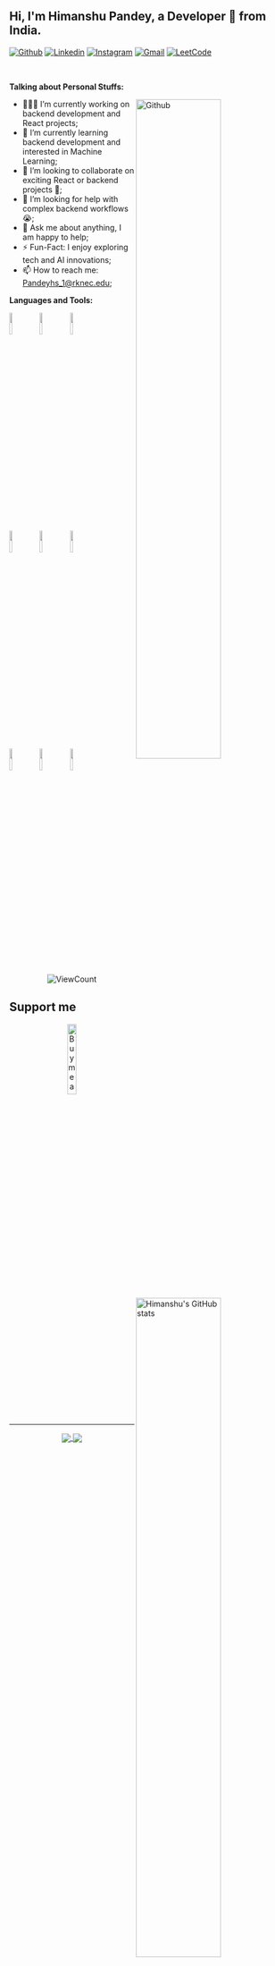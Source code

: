 ## Hi, I'm Himanshu Pandey, a Developer 🚀 from India.

<!-- Your badges -->
[![Github](https://img.shields.io/badge/-Github-000?style=flat&logo=Github&logoColor=white)](https://github.com/Himanshu20752005)
[![Linkedin](https://img.shields.io/badge/-LinkedIn-blue?style=flat&logo=Linkedin&logoColor=white)](https://linkedin.com/in/himanshu-pandey-9419a9276)
[![Instagram](https://img.shields.io/badge/-Instagram-c13584?style=flat&labelColor=c13584&logo=instagram&logoColor=white)](https://www.instagram.com/nothingmuch2005/)
[![Gmail](https://img.shields.io/badge/-Gmail-c14438?style=flat&logo=Gmail&logoColor=white)](mailto:Pandeyhs_1@rknec.edu)
[![LeetCode](https://img.shields.io/badge/-LeetCode-FFA116?style=flat&logo=LeetCode&logoColor=white)](https://leetcode.com/u/HimanshuPandey2005/)

&nbsp;

<!-- Talking about you -->
**Talking about Personal Stuffs:**

<img width="55%" align="right" alt="Github" src="https://raw.githubusercontent.com/onimur/.github/master/.resources/git-header.svg" />

- 👨🏽‍💻 I’m currently working on backend development and React projects;
- 🌱 I’m currently learning backend development and interested in Machine Learning;
- 👯 I’m looking to collaborate on exciting React or backend projects 🤝;
- 🤔 I’m looking for help with complex backend workflows 😭;
- 💬 Ask me about anything, I am happy to help;
- ⚡️ Fun-Fact: I enjoy exploring tech and AI innovations;
- 📫 How to reach me: Pandeyhs_1@rknec.edu;

**Languages and Tools:** 

<p>
  <a href="https://github.com/Himanshu20752005">
    <img width="55%" align="right" alt="Himanshu's GitHub stats" src="https://github-readme-stats.vercel.app/api?username=Himanshu20752005&show_icons=true&hide_border=true" />
  </a>
  
  <a href="https://leetcode.com/u/HimanshuPandey2005/">
    <img width="45%" align="right" alt="Himanshu's LeetCode stats" src="https://leetcode-badge-sage.vercel.app/badge/HimanshuPandey2005?theme=neutral" />
  </a>

  <code><img width="10%" src="https://www.vectorlogo.zone/logos/reactjs/reactjs-ar21.svg"></code>
  <code><img width="10%" src="https://www.vectorlogo.zone/logos/nodejs/nodejs-ar21.svg"></code>
  <code><img width="10%" src="https://www.vectorlogo.zone/logos/python/python-ar21.svg"></code>
  <br />
  <code><img width="10%" src="https://www.vectorlogo.zone/logos/mysql/mysql-ar21.svg"></code>
  <code><img width="10%" src="https://www.vectorlogo.zone/logos/mongodb/mongodb-ar21.svg"></code>
  <code><img width="10%" src="https://www.vectorlogo.zone/logos/firebase/firebase-ar21.svg"></code>
  <br />
  <code><img width="10%" src="https://www.vectorlogo.zone/logos/git-scm/git-scm-ar21.svg"></code>
  <code><img width="10%" src="https://www.vectorlogo.zone/logos/docker/docker-ar21.svg"></code>
  <code><img width="10%" src="https://www.vectorlogo.zone/logos/yaml/yaml-ar21.svg"></code>
</p>

<p align="center">
  <img alt="ViewCount" src="https://views.whatilearened.today/views/github/Himanshu20752005/Himanshu20752005.svg" />
</p>

## Support me
<p align="center">
  <a href="https://www.buymeacoffee.com/himanshu" target="_blank">
      <img width="18%" alt="Buy me a coffee" src="https://raw.githubusercontent.com/onimur/.github/master/.resources/support-buy-coffee.png"/>
  </a>
</p>

---

<!-- Its main projects -->
<p align="center">
  <a href="https://github.com/Himanshu20752005/your-main-project-1">
    <img align="center" src="https://github-readme-stats.vercel.app/api/pin/?username=Himanshu20752005&repo=your-main-project-1" />
  </a>
  <a href="https://github.com/Himanshu20752005/your-main-project-2">
    <img align="center" src="https://github-readme-stats.vercel.app/api/pin/?username=Himanshu20752005&repo=your-main-project-2" />
  </a>
</p>
